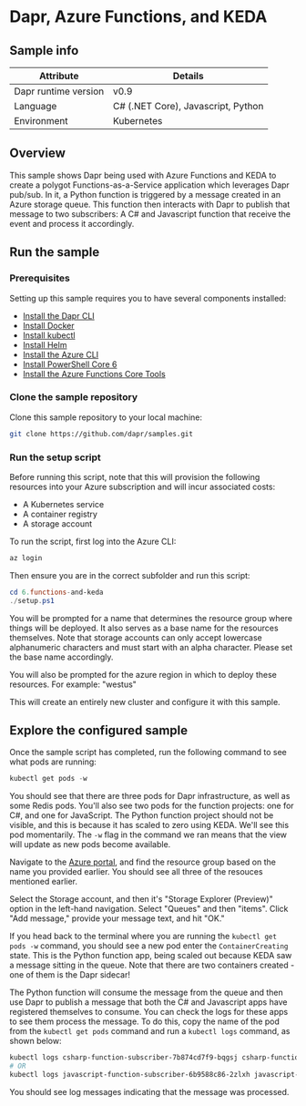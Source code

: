 # Dapr, Azure Functions, and KEDA

## Sample info
| Attribute | Details |
|--------|--------|
| Dapr runtime version | v0.9 |
| Language | C# (.NET Core), Javascript, Python | 
| Environment | Kubernetes |

## Overview

This sample shows Dapr being used with Azure Functions and KEDA to create a polygot Functions-as-a-Service application which leverages Dapr pub/sub. In it, a Python function is triggered by a message created in an Azure storage queue. This function then interacts with Dapr to publish that message to two subscribers: A C# and Javascript function that receive the event and process it accordingly.

## Run the sample

### Prerequisites

Setting up this sample requires you to have several components installed:

- [Install the Dapr CLI](https://github.com/dapr/cli)
- [Install Docker](https://docs.docker.com/install/)
- [Install kubectl](https://kubernetes.io/docs/tasks/tools/install-kubectl/)
- [Install Helm](https://github.com/helm/helm)
- [Install the Azure CLI](https://docs.microsoft.com/en-us/cli/azure/install-azure-cli?view=azure-cli-latest)
- [Install PowerShell Core 6](https://github.com/PowerShell/PowerShell)
- [Install the Azure Functions Core Tools](https://docs.microsoft.com/azure/azure-functions/functions-run-local#v2)

### Clone the sample repository
Clone this sample repository to your local machine:
```bash
git clone https://github.com/dapr/samples.git
```

### Run the setup script

Before running this script, note that this will provision the following resources into your Azure subscription and will incur associated costs:

- A Kubernetes service
- A container registry
- A storage account

To run the script, first log into the Azure CLI:

```powershell
az login
```

Then ensure you are in the correct subfolder and run this script:

```powershell
cd 6.functions-and-keda
./setup.ps1
```

You will be prompted for a name that determines the resource group where things will be deployed. It also serves as a base name for the resources themselves. Note that storage accounts can only accept lowercase alphanumeric characters and must start with an alpha character. Please set the base name accordingly.

You will also be prompted for the azure region in which to deploy these resources. For example: "westus"

This will create an entirely new cluster and configure it with this sample.

## Explore the configured sample

Once the sample script has completed, run the following command to see what pods are running:

```powershell
kubectl get pods -w
```

You should see that there are three pods for Dapr infrastructure, as well as some Redis pods. You'll also see two pods for the function projects: one for C#, and one for JavaScript. The Python function project should not be visible, and this is because it has scaled to zero using KEDA. We'll see this pod momentarily. The `-w` flag in the command we ran means that the view will update as new pods become available.

Navigate to the [Azure portal](https://portal.azure.com), and find the resource group based on the name you provided earlier. You should see all three of the resouces mentioned earlier.

Select the Storage account, and then it's "Storage Explorer (Preview)" option in the left-hand navigation. Select "Queues" and then "items". Click "Add message," provide your message text, and hit "OK."

If you head back to the terminal where you are running the `kubectl get pods -w` command, you should see a new pod enter the `ContainerCreating` state. This is the Python function app, being scaled out because KEDA saw a message sitting in the queue. Note that there are two containers created - one of them is the Dapr sidecar!

The Python function will consume the message from the queue and then use Dapr to publish a message that both the C# and Javascript apps have registered themselves to consume. You can check the logs for these apps to see them process the message. To do this, copy the name of the pod from the `kubectl get pods` command and run a `kubectl logs` command, as shown below:

```powershell
kubectl logs csharp-function-subscriber-7b874cd7f9-bqgsj csharp-function-subscriber
# OR
kubectl logs javascript-function-subscriber-6b9588c86-2zlxh javascript-function-subscriber
```

You should see log messages indicating that the message was processed.
